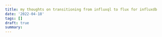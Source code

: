 ```yaml
---
title: my thoughts on transitioning from influxql to flux for influxdb
date: '2022-04-18'
tags: []
draft: true
summary:
---
```

